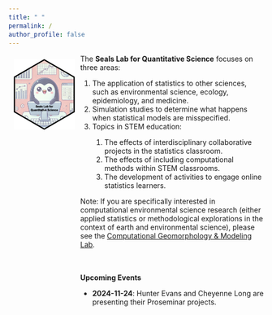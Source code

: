 ```yaml
---
title: " "
permalink: /
author_profile: false
---
```


<div style="display: flex;">

<div style="flex: 25%; padding: 10px;">
<center>
<img src = "https://raw.githubusercontent.com/sealslab/sealslab.github.io/refs/heads/master/files/logo/hex.png" width=300>
</center>
</div>

<div style="flex: 75%; padding: 1px;">
The <b>Seals Lab for Quantitative Science</b> focuses on three areas:

<ol>
  <li>The application of statistics to other sciences, such as environmental science, ecology, epidemiology, and medicine.</li>
  <li>Simulation studies to determine what happens when statistical models are misspecified.</li>
  <li>Topics in STEM education: </li>
  <ol>
  <li>The effects of interdisciplinary collaborative projects in the statistics classroom.</li>
  <li>The effects of including computational methods within STEM classrooms.</li>
  <li>The development of activities to engage online statistics learners.</li>
  </ol>
</ol>

Note: If you are specifically interested in computational environmental science research (either applied statistics or methodological explorations in the context of earth and environmental science), please see the <a href="https://cgmlabuwf.github.io/">Computational Geomorphology & Modeling Lab</a>.    
<br><br>

<b>Upcoming Events</b> 

<ul>
  <li><b>2024-11-24</b>: Hunter Evans and Cheyenne Long are presenting their Proseminar projects.</li>
</ul>  

<!-- **News** -->

</div>

</div>
